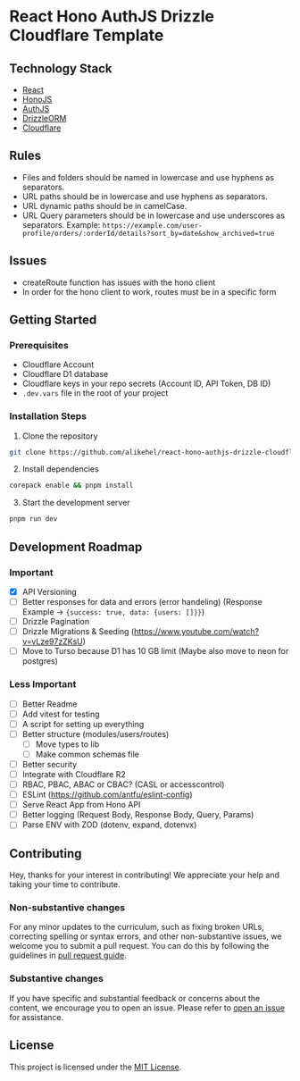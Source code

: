 # React Hono AuthJS Drizzle Cloudflare Template

## Technology Stack

-   [React](https://reactjs.org/)
-   [HonoJS](https://hono.io/)
-   [AuthJS](https://authjs.dev/)
-   [DrizzleORM](https://orm.drizzle.team/)
-   [Cloudflare](https://www.cloudflare.com/)

## Rules

- Files and folders should be named in lowercase and use hyphens as separators.
- URL paths should be in lowercase and use hyphens as separators.
- URL dynamic paths should be in camelCase.
- URL Query parameters should be in lowercase and use underscores as separators.
Example: `https://example.com/user-profile/orders/:orderId/details?sort_by=date&show_archived=true`

## Issues

- createRoute function has issues with the hono client
- In order for the hono client to work, routes must be in a specific form

## Getting Started

### Prerequisites

- Cloudflare Account
- Cloudflare D1 database
- Cloudflare keys in your repo secrets (Account ID, API Token, DB ID)
- `.dev.vars` file in the root of your project

### Installation Steps

1. Clone the repository

```bash
git clone https://github.com/alikehel/react-hono-authjs-drizzle-cloudflare-template
```

2. Install dependencies

```bash
corepack enable && pnpm install
```

3. Start the development server

```bash
pnpm run dev
```

## Development Roadmap

### Important

- [x] API Versioning
- [ ] Better responses for data and errors (error handeling) (Response Example -> `{success: true, data: {users: []}}`)
- [ ] Drizzle Pagination
- [ ] Drizzle Migrations & Seeding (https://www.youtube.com/watch?v=vLze97zZKsU)
- [ ] Move to Turso because D1 has 10 GB limit (Maybe also move to neon for postgres)

### Less Important

- [ ] Better Readme
- [ ] Add vitest for testing
- [ ] A script for setting up everything
- [ ] Better structure (modules/users/routes)
    - [ ] Move types to lib
    - [ ] Make common schemas file
- [ ] Better security
- [ ] Integrate with Cloudflare R2
- [ ] RBAC, PBAC, ABAC or CBAC? (CASL or accesscontrol)
- [ ] ESLint (https://github.com/antfu/eslint-config)
- [ ] Serve React App from Hono API
- [ ] Better logging (Request Body, Response Body, Query, Params)
- [ ] Parse ENV with ZOD (dotenv, expand, dotenvx)

## Contributing

Hey, thanks for your interest in contributing! We appreciate your help and taking your time to contribute.

### Non-substantive changes

For any minor updates to the curriculum, such as fixing broken URLs, correcting spelling or syntax errors, and other non-substantive issues, we welcome you to submit a pull request. You can do this by following the guidelines in [pull request guide](https://www.freecodecamp.org/news/how-to-make-your-first-pull-request-on-github-3/).

### Substantive changes

If you have specific and substantial feedback or concerns about the content, we encourage you to open an issue. Please refer to [open an issue](https://help.github.com/articles/creating-an-issue/) for assistance.

## License

This project is licensed under the [MIT License](LICENSE).
